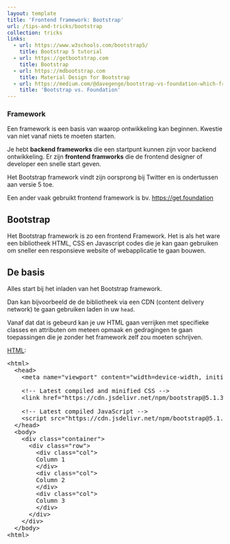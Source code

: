 ```yaml
---
layout: template
title: 'Frontend framework: Bootstrap'
url: /tips-and-tricks/bootstrap
collection: tricks
links:
  - url: https://www.w3schools.com/bootstrap5/
    title: Bootstrap 5 tutorial
  - url: https://getbootstrap.com
    title: Bootstrap
  - url: https://mdbootstrap.com
    title: Material Design for Bootstrap   
  - url: https://medium.com/@davegenge/bootstrap-vs-foundation-which-front-end-framework-to-use-e85319258b88
    title: 'Bootstrap vs. Foundation'
---
```

<div class="highlight">
    <h3>Framework</h3>
    <p> 
    Een framework is een basis van waarop ontwikkeling kan beginnen. Kwestie van niet vanaf niets te moeten starten.</p>
    <p>Je hebt <strong>backend frameworks</strong> die een startpunt kunnen zijn voor backend ontwikkeling. Er zijn <strong>frontend framworks</strong> die de frontend designer of developer een snelle start geven.
    </p>
    <p>
    Het Bootstrap framework vindt zijn oorsprong bij Twitter en is ondertussen aan versie 5 toe.
    </p>
    <p>
    Een ander vaak gebruikt frontend framework is bv. <a target="_blank" href="https://get.foundation<">https://get.foundation</a>
    </p>
</div>

## Bootstrap

Het Bootstrap framework is zo een frontend Framework. Het is als het ware een bibliotheek HTML, CSS en Javascript codes die je kan gaan gebruiken om sneller een responsieve website of webapplicatie te gaan bouwen.


## De basis

Alles start bij het inladen van het Bootstrap framework. 

Dan kan bijvoorbeeld de de bibliotheek via een CDN (content delivery network) te gaan gebruiken laden in uw <code>head</code>.

Vanaf dat dat is gebeurd kan je uw HTML gaan verrijken met specifieke classes en attributen om meteen opmaak en gedragingen te gaan toepassingen die je zonder het framework zelf zou moeten schrijven.

<u>HTML</u>:
<pre data-enlighter-theme="beyond" data-enlighter-language="html">
&lt;html&gt;
  &lt;head&gt;
    &lt;meta name="viewport" content="width=device-width, initial-scale=1"&gt;
 
    &lt;!-- Latest compiled and minified CSS --&gt;
    &lt;link href="https://cdn.jsdelivr.net/npm/bootstrap@5.1.3/dist/css/bootstrap.min.css" rel="stylesheet"&gt;

    &lt;!-- Latest compiled JavaScript --&gt;
    &lt;script src="https://cdn.jsdelivr.net/npm/bootstrap@5.1.3/dist/js/bootstrap.bundle.min.js"&gt;&lt;/script&gt;
  &lt;/head&gt;
  &lt;body&gt;
    &lt;div class="container"&gt;
      &lt;div class="row"&gt;
        &lt;div class="col"&gt;
        Column 1
        &lt;/div&gt;
        &lt;div class="col"&gt;
        Column 2
        &lt;/div&gt;
        &lt;div class="col"&gt;
        Column 3
        &lt;/div&gt;
      &lt;/div&gt;
    &lt;/div&gt;
  &lt;/body&gt;
&lt;html&gt;
</pre>